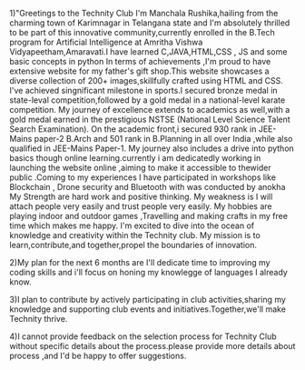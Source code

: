 1)"Greetings to the Technity Club I'm Manchala Rushika,hailing from the charming town of Karimnagar in Telangana state and I'm absolutely thrilled to be part of this innovative community,currently enrolled in the B.Tech program for Artificial Intelligence at Amritha Vishwa Vidyapeetham,Amaravati.I have learned C,JAVA,HTML,CSS , JS and some basic concepts in python
In terms of achievements ,I'm proud to have extensive website for my father's gift shop.This website showcases a diverse collection of 200+ images,skillfully crafted using HTML and CSS.
I've achieved singnificant milestone in sports.I secured bronze medal in state-leval competition,followed by a gold medal in a national-level karate competition.
My journey of excellence extends to academics as well,with a gold medal earned in the prestigious NSTSE (National Level Science Talent Search Examination).
On the academic front,i secured 930 rank in JEE-Mains paper-2 B.Arch and 501 rank in B.Planning in all over India ,while also qualified in JEE-Mains Paper-1.
My journey also includes a drive into python basics though online learning.currently i am dedicatedly working in launching the website online ,aiming to make it accessible to thewider public .Coming to my experiences I  have  participated in workshops like Blockchain , Drone security and Bluetooth with was conducted by anokha
My Strength are hard work and positive thinking.
My weakness is I will attach people very easily and trust people very easily.
My hobbies are playing indoor and outdoor games ,Travelling and making crafts in my free time which makes me happy.
I'm excited to dive into the ocean of knowledge and creativity within the Technity club.
My mission is to learn,contribute,and together,propel the boundaries of innovation.

2)My plan for the next 6 months are I'll dedicate time to improving my coding skills and i'll focus on honing my knowlegge of languages I already know.

3)I plan to contribute by actively participating in club activities,sharing my knowledge and supporting club events and initiatives.Together,we'll make Technity thrive.

4)I cannot provide feedback on the selection process for Technity Club without specific details about the process.please provide more details about process ,and I'd be happy to offer suggestions.



